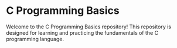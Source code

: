 # C Programming Basics

Welcome to the C Programming Basics repository! This repository is designed for learning and practicing the fundamentals of the C programming language. 

